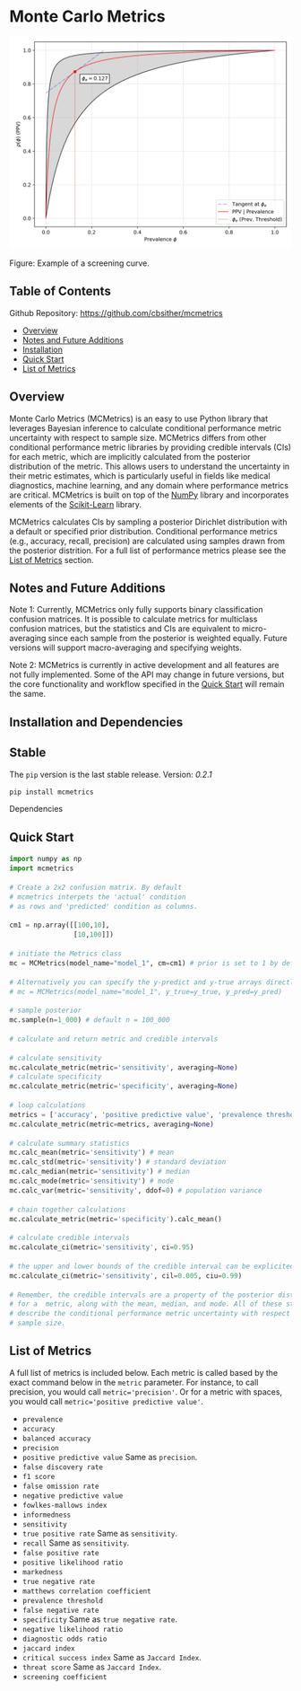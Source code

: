 # **Monte Carlo Metrics**

<p align="center">
  <a href="https://github.com/cbsither/mcmetrics">
    <img src="data/figures/screening_curve.png">
  </a>
</p>

Figure: Example of a screening curve.

## **Table of Contents**

Github Repository: https://github.com/cbsither/mcmetrics

<!--ts-->
* [Overview](#overview)
* [Notes and Future Additions](#notes-and-future-additions)
* [Installation](#installation)
* [Quick Start](#quick-start)
* [List of Metrics](#list-of-metrics)
<!--te-->

## **Overview**

Monte Carlo Metrics (MCMetrics) is an easy to use Python library that leverages Bayesian inference to calculate conditional performance metric uncertainty with respect to sample size. MCMetrics differs from other conditional performance metric libraries by providing credible intervals (CIs) for each metric, which are implicitly calculated from the posterior distribution of the metric. This allows users to understand the uncertainty in their metric estimates, which is particularly useful in fields like medical diagnostics, machine learning, and any domain where performance metrics are critical. MCMetrics is built on top of the [NumPy](https://numpy.org/) library and incorporates elements of the [Scikit-Learn](https://scikit-learn.org/stable/) library. 

MCMetrics calculates CIs by sampling a posterior Dirichlet distribution with a default or specified prior distribution. Conditional performance metrics (e.g., accuracy, recall, precision) are calculated using samples drawn from the posterior distrition. For a full list of performance metrics please see the [List of Metrics](#list-of-metrics) section.

## **Notes and Future Additions**

Note 1: Currently, MCMetrics only fully supports binary classification confusion matrices. It is possible to calculate metrics for multiclass confusion matrices, but the statistics and CIs are equivalent to micro-averaging since each sample from the posterior is weighted equally. Future versions will support macro-averaging and specifying weights. 

Note 2: MCMetrics is currently in active development and all features are not fully implemented. Some of the API may change in future versions, but the core functionality and workflow specified in the [Quick Start](#quick-start) will remain the same.

## **Installation and Dependencies**

Stable
------
The ```pip``` version is the last stable release. Version: *0.2.1*
```sh
pip install mcmetrics
```

Dependencies



## **Quick Start**

```python
import numpy as np
import mcmetrics

# Create a 2x2 confusion matrix. By default 
# mcmetrics interpets the 'actual' condition 
# as rows and 'predicted' condition as columns.

cm1 = np.array([[100,10],
                [10,100]])

# initiate the Metrics class
mc = MCMetrics(model_name="model_1", cm=cm1) # prior is set to 1 by default

# Alternatively you can specify the y-predict and y-true arrays directly
# mc = MCMetrics(model_name="model_1", y_true=y_true, y_pred=y_pred)

# sample posterior
mc.sample(n=1_000) # default n = 100_000

# calculate and return metric and credible intervals

# calculate sensitivity
mc.calculate_metric(metric='sensitivity', averaging=None)
# calculate specificity
mc.calculate_metric(metric='specificity', averaging=None)

# loop calculations
metrics = ['accuracy', 'positive predictive value', 'prevalence threshold']
mc.calculate_metric(metric=metrics, averaging=None)

# calculate summary statistics
mc.calc_mean(metric='sensitivity') # mean
mc.calc_std(metric='sensitivity') # standard deviation
mc.calc_median(metric='sensitivity') # median
mc.calc_mode(metric='sensitivity') # mode
mc.calc_var(metric='sensitivity', ddof=0) # population variance

# chain together calculations
mc.calculate_metric(metric='specificity').calc_mean()

# calculate credible intervals
mc.calculate_ci(metric='sensitivity', ci=0.95)

# the upper and lower bounds of the credible interval can be explicited specified
mc.calculate_ci(metric='sensitivity', cil=0.005, ciu=0.99)

# Remember, the credible intervals are a property of the posterior distribution 
# for a  metric, along with the mean, median, and mode. All of these statistics 
# describe the conditional performance metric uncertainty with respect to 
# sample size.

```

## **List of Metrics**

A full list of metrics is included below. Each metric is called based by the exact command below in the `metric` parameter. For instance, to call precision, you would call `metric='precision'`. Or for a metric with spaces, you would call `metric='positive predictive value'`.

* `prevalence`
* `accuracy`
* `balanced accuracy`
* `precision`
* `positive predictive value`
Same as `precision`.
* `false discovery rate`
* `f1 score`
* `false omission rate`
* `negative predictive value`
* `fowlkes-mallows index`
* `informedness`
* `sensitivity`
* `true positive rate`
Same as `sensitivity`.
* `recall`
Same as `sensitivity`.
* `false positive rate`
* `positive likelihood ratio`
* `markedness`
* `true negative rate`
* `matthews correlation coefficient`
* `prevalence threshold`
* `false negative rate`
* `specificity`
Same as `true negative rate`.
* `negative likelihood ratio`
* `diagnostic odds ratio`
* `jaccard index`
* `critical success index`
Same as `Jaccard Index`.
* `threat score`
Same as `Jaccard Index`.
* `screening coefficient`